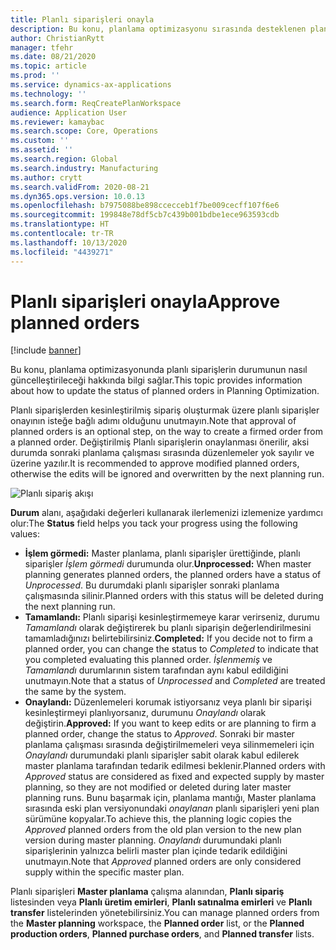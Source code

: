 ```yaml
---
title: Planlı siparişleri onayla
description: Bu konu, planlama optimizasyonu sırasında desteklenen planlı siparişlerin onayını açıklar.
author: ChristianRytt
manager: tfehr
ms.date: 08/21/2020
ms.topic: article
ms.prod: ''
ms.service: dynamics-ax-applications
ms.technology: ''
ms.search.form: ReqCreatePlanWorkspace
audience: Application User
ms.reviewer: kamaybac
ms.search.scope: Core, Operations
ms.custom: ''
ms.assetid: ''
ms.search.region: Global
ms.search.industry: Manufacturing
ms.author: crytt
ms.search.validFrom: 2020-08-21
ms.dyn365.ops.version: 10.0.13
ms.openlocfilehash: b7975088be898ccecceb1f7be009cecff107f6e6
ms.sourcegitcommit: 199848e78df5cb7c439b001bdbe1ece963593cdb
ms.translationtype: HT
ms.contentlocale: tr-TR
ms.lasthandoff: 10/13/2020
ms.locfileid: "4439271"
---
```

# <a name="approve-planned-orders"></a><span data-ttu-id="5629a-103">Planlı siparişleri onayla</span><span class="sxs-lookup"><span data-stu-id="5629a-103">Approve planned orders</span></span>

[!include [banner](../../includes/banner.md)]

<span data-ttu-id="5629a-104">Bu konu, planlama optimizasyonunda planlı siparişlerin durumunun nasıl güncelleştirileceği hakkında bilgi sağlar.</span><span class="sxs-lookup"><span data-stu-id="5629a-104">This topic provides information about how to update the status of planned orders in Planning Optimization.</span></span>

<span data-ttu-id="5629a-105">Planlı siparişlerden kesinleştirilmiş sipariş oluşturmak üzere planlı siparişler onayının isteğe bağlı adımı olduğunu unutmayın.</span><span class="sxs-lookup"><span data-stu-id="5629a-105">Note that approval of planned orders is an optional step, on the way to create a firmed order from a planned order.</span></span> <span data-ttu-id="5629a-106">Değiştirilmiş Planlı siparişlerin onaylanması önerilir, aksi durumda sonraki planlama çalışması sırasında düzenlemeler yok sayılır ve üzerine yazılır.</span><span class="sxs-lookup"><span data-stu-id="5629a-106">It is recommended to approve modified planned orders, otherwise the edits will be ignored and overwritten by the next planning run.</span></span>

![Planlı sipariş akışı](media/approved-planned-orders-1.png)

<span data-ttu-id="5629a-108">**Durum** alanı, aşağıdaki değerleri kullanarak ilerlemenizi izlemenize yardımcı olur:</span><span class="sxs-lookup"><span data-stu-id="5629a-108">The **Status** field helps you tack your progress using the following values:</span></span>

- <span data-ttu-id="5629a-109">**İşlem görmedi:** Master planlama, planlı siparişler ürettiğinde, planlı siparişler *İşlem görmedi* durumunda olur.</span><span class="sxs-lookup"><span data-stu-id="5629a-109">**Unprocessed:** When master planning generates planned orders, the planned orders have a status of *Unprocessed*.</span></span> <span data-ttu-id="5629a-110">Bu durumdaki planlı siparişler sonraki planlama çalışmasında silinir.</span><span class="sxs-lookup"><span data-stu-id="5629a-110">Planned orders with this status will be deleted during the next planning run.</span></span>
- <span data-ttu-id="5629a-111">**Tamamlandı:** Planlı siparişi kesinleştirmemeye karar verirseniz, durumu *Tamamlandı* olarak değiştirerek bu planlı siparişin değerlendirilmesini tamamladığınızı belirtebilirsiniz.</span><span class="sxs-lookup"><span data-stu-id="5629a-111">**Completed:** If you decide not to firm a planned order, you can change the status to *Completed* to indicate that you completed evaluating this planned order.</span></span> <span data-ttu-id="5629a-112">*İşlenmemiş* ve *Tamamlandı* durumlarının sistem tarafından aynı kabul edildiğini unutmayın.</span><span class="sxs-lookup"><span data-stu-id="5629a-112">Note that a status of *Unprocessed* and *Completed* are treated the same by the system.</span></span>
- <span data-ttu-id="5629a-113">**Onaylandı:** Düzenlemeleri korumak istiyorsanız veya planlı bir siparişi kesinleştirmeyi planlıyorsanız, durumunu *Onaylandı* olarak değiştirin.</span><span class="sxs-lookup"><span data-stu-id="5629a-113">**Approved:** If you want to keep edits or are planning to firm a planned order, change the status to *Approved*.</span></span> <span data-ttu-id="5629a-114">Sonraki bir master planlama çalışması sırasında değiştirilmemeleri veya silinmemeleri için *Onaylandı* durumundaki planlı siparişler sabit olarak kabul edilerek master planlama tarafından tedarik edilmesi beklenir.</span><span class="sxs-lookup"><span data-stu-id="5629a-114">Planned orders with *Approved* status are considered as fixed and expected supply by master planning, so they are not modified or deleted during later master planning runs.</span></span> <span data-ttu-id="5629a-115">Bunu başarmak için, planlama mantığı, Master planlama sırasında eski plan versiyonundaki *onaylanan* planlı siparişleri yeni plan sürümüne kopyalar.</span><span class="sxs-lookup"><span data-stu-id="5629a-115">To achieve this, the planning logic copies the *Approved* planned orders from the old plan version to the new plan version during master planning.</span></span> <span data-ttu-id="5629a-116">*Onaylandı* durumundaki planlı siparişlerinin yalnızca belirli master plan içinde tedarik edildiğini unutmayın.</span><span class="sxs-lookup"><span data-stu-id="5629a-116">Note that *Approved* planned orders are only considered supply within the specific master plan.</span></span>

<span data-ttu-id="5629a-117">Planlı siparişleri **Master planlama** çalışma alanından, **Planlı sipariş** listesinden veya **Planlı üretim emirleri**, **Planlı satınalma emirleri** ve **Planlı transfer** listelerinden yönetebilirsiniz.</span><span class="sxs-lookup"><span data-stu-id="5629a-117">You can manage planned orders from the  **Master planning**  workspace, the  **Planned order**  list, or the  **Planned production orders**,  **Planned purchase orders**, and  **Planned transfer**  lists.</span></span>
